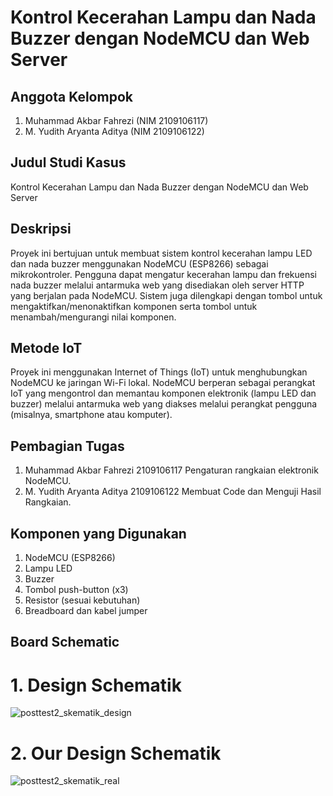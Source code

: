 # Kontrol Kecerahan Lampu dan Nada Buzzer dengan NodeMCU dan Web Server

## Anggota Kelompok
1. Muhammad Akbar Fahrezi (NIM 2109106117)
2. M. Yudith Aryanta Aditya (NIM 2109106122)

## Judul Studi Kasus
Kontrol Kecerahan Lampu dan Nada Buzzer dengan NodeMCU dan Web Server

## Deskripsi
Proyek ini bertujuan untuk membuat sistem kontrol kecerahan lampu LED dan nada buzzer menggunakan NodeMCU (ESP8266) sebagai mikrokontroler. Pengguna dapat mengatur kecerahan lampu dan frekuensi nada buzzer melalui antarmuka web yang disediakan oleh server HTTP yang berjalan pada NodeMCU. Sistem juga dilengkapi dengan tombol untuk mengaktifkan/menonaktifkan komponen serta tombol untuk menambah/mengurangi nilai komponen.

## Metode IoT
Proyek ini menggunakan Internet of Things (IoT) untuk menghubungkan NodeMCU ke jaringan Wi-Fi lokal. NodeMCU berperan sebagai perangkat IoT yang mengontrol dan memantau komponen elektronik (lampu LED dan buzzer) melalui antarmuka web yang diakses melalui perangkat pengguna (misalnya, smartphone atau komputer).

## Pembagian Tugas
1. Muhammad Akbar Fahrezi 2109106117  Pengaturan rangkaian elektronik NodeMCU.
2. M. Yudith Aryanta Aditya 2109106122 Membuat Code dan Menguji Hasil Rangkaian.

## Komponen yang Digunakan
1. NodeMCU (ESP8266)
2. Lampu LED
3. Buzzer
4. Tombol push-button (x3)
5. Resistor (sesuai kebutuhan)
6. Breadboard dan kabel jumper

## Board Schematic

# 1. Design Schematik

![posttest2_skematik_design](https://github.com/yudthadtyaaa/-posttest1-praktikum-iot-unmul-2024/assets/95072812/34d2015d-145a-431f-a87e-cfa52a307420)

# 2. Our Design Schematik

![posttest2_skematik_real](https://github.com/yudthadtyaaa/-posttest1-praktikum-iot-unmul-2024/assets/95072812/7cfe41fb-4976-43eb-90bc-75d0f6162bf7)
